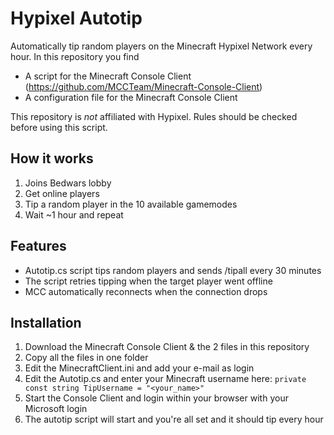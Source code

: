 # Hypixel Autotip

Automatically tip random players on the Minecraft Hypixel Network every hour.
In this repository you find

- A script for the Minecraft Console Client (https://github.com/MCCTeam/Minecraft-Console-Client)
- A configuration file for the Minecraft Console Client

This repository is *not* affiliated with Hypixel.
Rules should be checked before using this script.

## How it works

1. Joins Bedwars lobby
2. Get online players
3. Tip a random player in the 10 available gamemodes
4. Wait ~1 hour and repeat

## Features

- Autotip.cs script tips random players and sends /tipall every 30 minutes
- The script retries tipping when the target player went offline
- MCC automatically reconnects when the connection drops

## Installation

1. Download the Minecraft Console Client & the 2 files in this repository
2. Copy all the files in one folder
3. Edit the MinecraftClient.ini and add your e-mail as login
4. Edit the Autotip.cs and enter your Minecraft username here: `private const string TipUsername = "<your_name>"`
5. Start the Console Client and login within your browser with your Microsoft login
6. The autotip script will start and you're all set and it should tip every hour

